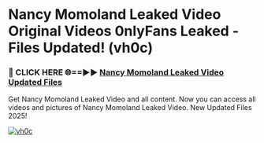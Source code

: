 # Nancy Momoland Leaked Video Original Videos 0nlyFans Leaked - Files Updated! (vh0c)

<h3>🔴 CLICK HERE 🌐==►► <a href="https://tinyurl.com/2wckxsce" rel="nofollow">Nancy Momoland Leaked Video Updated Files</a></h3>

Get Nancy Momoland Leaked Video and all content. Now you can access all videos and pictures of Nancy Momoland Leaked Video. New Updated Files 2025!

[![vh0c](https://i.imgur.com/AFduVYN.gif)](https://tinyurl.com/2wckxsce)
